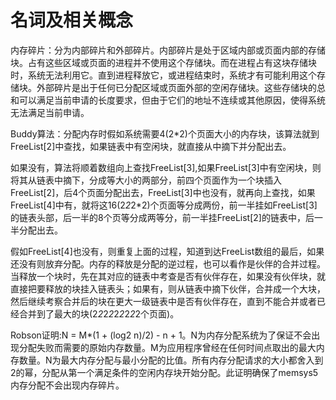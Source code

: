 # 名词及相关概念
内存碎片：分为内部碎片和外部碎片。内部碎片是处于区域内部或页面内部的存储块。占有这些区域或页面的进程并不使用这个存储块。而在进程占有这块存储块时，系统无法利用它。直到进程释放它，或进程结束时，系统才有可能利用这个存储块。外部碎片是出于任何已分配区域或页面外部的空闲存储块。这些存储块的总和可以满足当前申请的长度要求，但由于它们的地址不连续或其他原因，使得系统无法满足当前申请。

Buddy算法：分配内存时假如系统需要4(2*2)个页面大小的内存块，该算法就到FreeList[2]中查找，如果链表中有空闲块，就直接从中摘下并分配出去。

如果没有，算法将顺着数组向上查找FreeList[3],如果FreeList[3]中有空闲块，则将其从链表中摘下，分成等大小的两部分，前四个页面作为一个块插入FreeList[2]，后4个页面分配出去，FreeList[3]中也没有，就再向上查找，如果FreeList[4]中有，就将这16(2*2*2*2)个页面等分成两份，前一半挂如FreeList[3]的链表头部，后一半的8个页等分成两等分，前一半挂FreeList[2]的链表中，后一半分配出去。

假如FreeList[4]也没有，则重复上面的过程，知道到达FreeList数组的最后，如果还没有则放弃分配。内存的释放是分配的逆过程，也可以看作是伙伴的合并过程。当释放一个块时，先在其对应的链表中考查是否有伙伴存在，如果没有伙伴块，就直接把要释放的块挂入链表头；如果有，则从链表中摘下伙伴，合并成一个大块，然后继续考察合并后的块在更大一级链表中是否有伙伴存在，直到不能合并或者已经合并到了最大的块(2*2*2*2*2*2*2*2*2个页面)。

Robson证明:N = M*(1 + (log2 n)/2) - n + 1。N为内存分配系统为了保证不会出现分配失败而需要的原始内存数量。M为应用程序曾经在任何时间点取出的最大内存数量。N为最大内存分配与最小分配的比值。所有内存分配请求的大小都舍入到2的幂，分配从第一个满足条件的空闲内存块开始分配。此证明确保了memsys5内存分配不会出现内存碎片。
